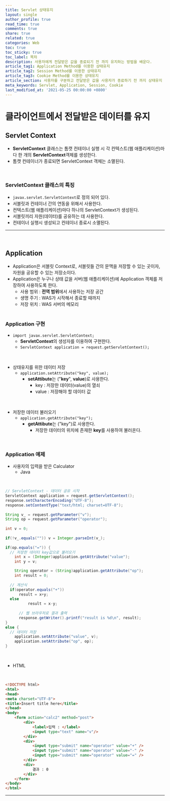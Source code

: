 ```yaml
---
title: Servlet 상태유지
layout: single
author_profile: true
read_time: true
comments: true
share: true
related: true
categories: Web
toc: true
toc_sticky: true
toc_label: 목차
description: 사용자에게 전달받은 값을 종료되기 전 까지 유지하는 방법을 배운다.
article_tag1: Application Method를 이용한 상태유지
article_tag2: Session Method를 이용한 상태유지
article_tag3: Cookie Method를 이용한 상태유지
article_section: 사용자를 구분하고 전달받은 값을 사용자가 종료하기 전 까지 상태유지
meta_keywords: Servlet, Application, Session, Cookie
last_modified_at: '2021-05-25 00:00:00 +0800'
---
```


# 클라이언트에서 전달받은 데이터를 유지

## Servlet Context

- **ServletContext** 클래스는 톰캣 컨테이너 실행 시 각 컨텍스트(웹 애플리케이션)마다 한 개의 **ServletContext**객체를 생성한다.
- 톰캣 컨테이너가 종료되면 ServletContext 객체는 소멸된다.

<br>

### ServletContext 클래스의 특징
- ```javax.servlet.ServletContext```로 정의 되어 있다. 
- 서블릿과 컨테이너 간의 연동을 위해서 사용한다.
- 컨텍스트(웹 애플리케이션)마다 하나의 ServletContext가 생성된다.
- 서블릿끼리 자원(데이터)를 공유하는 데 사용한다.
- 컨테이너 실행시 생성되고 컨테이너 종료시 소멸된다.

<hr><br>

## Application

- Application은 서블릿 Context로, 서블릿들 간의 문맥을 저장할 수 있는 곳이자, 자원을 공유할 수 있는 저장소이다.
- Application은 누구나 상태 값을 서버(웹 애플리케이션)에 Application 객체를 저장하여 사용하도록 한다.
  - 사용 범위 : **전역 범위**에서 사용하는 저장 공간
  - 생명 주기 : WAS가 시작해서 종료할 때까지
  - 저장 위치 : WAS 서버의 메모리
<br><br>

### Application 구현

- ```import javax.servlet.ServletContext;```
  - **ServletContext**의 생성자를 이용하여 구현한다.
  - ```ServletContext application = request.getServletContext();```

<br>

- 상태유지를 위한 데이터 저장
  - ```application.setAttribute("key", value);```
    - **setAttibute**는 ("**key**", **value**)로 사용한다.
      - key : 저장한 데이터(value)의 열쇠
      - value : 저장해야 할 데이터 값

<br>

- 저장한 데이터 불러오기
  - ```application.getAttribute("key");```
    - **getAttibute**는 ("key")로 사용한다.
      - 저장한 데이터의 위치에 존재한 **key**를 사용하여 불러온다.

<br>

### Application 예제

- 사용자의 입력을 받은 Calculator
  - Java
<br>

``` java
// ServletContext - 데이터 공유 시작
ServletContext application = request.getServletContext();
response.setCharacterEncoding("UTF-8");
response.setContentType("text/html; charset=UTF-8");
		
String v_ = request.getParameter("v");
String op = request.getParameter("operator");
		
int v = 0;
		
if(!v_.equals("")) v = Integer.parseInt(v_);
		
if(op.equals("=")) {
  // 저장한 데이터 key값으로 불러오기
	int x = (Integer)application.getAttribute("value");
	int y = v;

	String operator = (String)application.getAttribute("op");
	int result = 0;
	
  // 계산식
  if(operator.equals("+"))
  	  result = x+y;
  else
		  result = x-y;
			
      // 웹 브라우저로 결과 출력
  	  response.getWriter().printf("result is %d\n", result);
}
else {
  // 데이터 저장
	application.setAttribute("value", v);
	application.setAttribute("op", op);	
}
```

<br>

- HTML
<br>

``` HTML
<!DOCTYPE html>
<html>
<head>
<meta charset="UTF-8">
<title>Insert title here</title>
</head>
<body>
	<form action="calc2" method="post">
		<div>
			<label>입력 : </label> 
			<input type="text" name="v"/>
		</div>
		<div>
			<input type="submit" name="operator" value="+" />
			<input type="submit" name="operator" value="-" />
			<input type="submit" name="operator" value="=" />
		</div>
		<div>
			결과 : 0
		</div>
	</form>
</body>
</html>
```
<hr><br>
